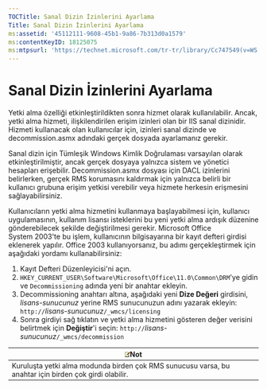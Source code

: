 ```yaml
---
TOCTitle: Sanal Dizin İzinlerini Ayarlama
Title: Sanal Dizin İzinlerini Ayarlama
ms:assetid: '45112111-9608-45b1-9a86-7b313d0a1579'
ms:contentKeyID: 18125075
ms:mtpsurl: 'https://technet.microsoft.com/tr-tr/library/Cc747549(v=WS.10)'
---
```


Sanal Dizin İzinlerini Ayarlama
===============================

Yetki alma özelliği etkinleştirildikten sonra hizmet olarak kullanılabilir. Ancak, yetki alma hizmeti, ilişkilendirilen erişim izinleri olan bir IIS sanal dizinidir. Hizmeti kullanacak olan kullanıcılar için, izinleri sanal dizinde ve decommission.asmx adındaki gerçek dosyada ayarlamanız gerekir.

Sanal dizin için Tümleşik Windows Kimlik Doğrulaması varsayılan olarak etkinleştirilmiştir, ancak gerçek dosyaya yalnızca sistem ve yönetici hesapları erişebilir. Decommission.asmx dosyası için DACL izinlerini belirlerken, gerçek RMS korumasını kaldırmak için yalnızca belirli bir kullanıcı grubuna erişim yetkisi verebilir veya hizmete herkesin erişmesini sağlayabilirsiniz.

Kullanıcıların yetki alma hizmetini kullanmaya başlayabilmesi için, kullanıcı uygulamasının, kullanım lisansı isteklerini bu yeni yetki alma ardışık düzenine gönderebilecek şekilde değiştirilmesi gerekir. Microsoft Office System 2003'te bu işlem, kullanıcının bilgisayarına bir kayıt defteri girdisi eklenerek yapılır. Office 2003 kullanıyorsanız, bu adımı gerçekleştirmek için aşağıdaki yordamı kullanabilirsiniz:

1.  Kayıt Defteri Düzenleyicisi'ni açın.
2.  `HKEY_CURRENT_USER\Software\Microsoft\Office\11.0\Common\DRM`'ye gidin ve `Decommissioning` adında yeni bir anahtar ekleyin.
3.  Decommissioning anahtarı altına, aşağıdaki yeni **Dize Değeri** girdisini, *lisans-sunucunuz* yerine RMS sunucunuzun adını yazarak ekleyin:
    `http://`*lisans-sunucunuz*`/_wmcs/licensing`
4.  Sonra girdiyi sağ tıklatın ve yetki alma hizmetini gösteren değer verisini belirtmek için **Değiştir**'i seçin:
    `http://`*lisans-sunucunuz*`/_wmcs/decommission`

| ![](images/Cc747549.note(WS.10).gif)Not                                   |
|--------------------------------------------------------------------------------------------------------|
| Kuruluşta yetki alma modunda birden çok RMS sunucusu varsa, bu anahtar için birden çok girdi olabilir. |
